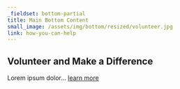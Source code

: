 ```yaml
---
_fieldset: bottom-partial
title: Main Bottom Content
small_image: /assets/img/bottom/resized/volunteer.jpg
link: how-you-can-help
---
```

<h2>Volunteer<span class="mHide"> and Make a Difference</span></h2>
<p><span class="mHide">Lorem ipsum dolor...</span> <a href="#">learn more</a></p>